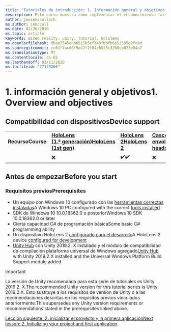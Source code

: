 ```yaml
---
title: 'Tutoriales de introducción: 1. Información general y objetivos'
description: Este curso muestra cómo implementar el reconocimiento facial de Azure en una aplicación de realidad mixta.
author: jessemcculloch
ms.author: jemccull
ms.date: 02/26/2019
ms.topic: article
keywords: mixed reality, unity, tutorial, hololens
ms.openlocfilehash: dbae7545edb6515b5cf148fbbfb6652595d2fc0d
ms.sourcegitcommit: cc61f7ac08f9ac2f2f04e8525c3260ea073e04a7
ms.translationtype: MT
ms.contentlocale: es-ES
ms.lasthandoff: 02/11/2020
ms.locfileid: "77129266"
---
```

# <a name="1-overview-and-objectives"></a><span data-ttu-id="bd0f3-105">1. información general y objetivos</span><span class="sxs-lookup"><span data-stu-id="bd0f3-105">1. Overview and objectives</span></span>

## <a name="device-support"></a><span data-ttu-id="bd0f3-106">Compatibilidad con dispositivos</span><span class="sxs-lookup"><span data-stu-id="bd0f3-106">Device support</span></span>

<table>
    <colgroup>
    <col width="25%" />
    <col width="25%" />
    <col width="25%" />
    <col width="25%" />
    </colgroup>
    <tr>
        <td><span data-ttu-id="bd0f3-107"><strong>Recurso</strong></span><span class="sxs-lookup"><span data-stu-id="bd0f3-107"><strong>Course</strong></span></span></td>
        <td><span data-ttu-id="bd0f3-108"><a href="hololens-hardware-details.md"><strong>HoloLens (1.ª generación)</strong></a></span><span class="sxs-lookup"><span data-stu-id="bd0f3-108"><a href="hololens-hardware-details.md"><strong>HoloLens (1st gen)</strong></a></span></span></td>
        <td><span data-ttu-id="bd0f3-109"><a href="https://www.microsoft.com//hololens/hardware"><strong>HoloLens 2</strong></a></span><span class="sxs-lookup"><span data-stu-id="bd0f3-109"><a href="https://www.microsoft.com//hololens/hardware"><strong>HoloLens 2</strong></a></span></span></td>
        <td><span data-ttu-id="bd0f3-110"><a href="immersive-headset-hardware-details.md"><strong>Cascos envolventes</strong></a></span><span class="sxs-lookup"><span data-stu-id="bd0f3-110"><a href="immersive-headset-hardware-details.md"><strong>Immersive headsets</strong></a></span></span></td>
    </tr>
     <tr>
        <td></td>
        <td>❌</td>
        <td><span data-ttu-id="bd0f3-111">✔️</span><span class="sxs-lookup"><span data-stu-id="bd0f3-111">✔️</span></span></td>
        <td>❌</td>
    </tr>
</table>

## <a name="before-you-start"></a><span data-ttu-id="bd0f3-112">Antes de empezar</span><span class="sxs-lookup"><span data-stu-id="bd0f3-112">Before you start</span></span>

### <a name="prerequisites"></a><span data-ttu-id="bd0f3-113">Requisitos previos</span><span class="sxs-lookup"><span data-stu-id="bd0f3-113">Prerequisites</span></span>

* <span data-ttu-id="bd0f3-114">Un equipo con Windows 10 configurado con las [herramientas correctas instaladas](install-the-tools.md)</span><span class="sxs-lookup"><span data-stu-id="bd0f3-114">A Windows 10 PC configured with the correct [tools installed](install-the-tools.md)</span></span>
* <span data-ttu-id="bd0f3-115">SDK de Windows 10 10.0.18362.0 o posterior</span><span class="sxs-lookup"><span data-stu-id="bd0f3-115">Windows 10 SDK 10.0.18362.0 or later</span></span>
* <span data-ttu-id="bd0f3-116">Cierta capacidad C# de programación básica</span><span class="sxs-lookup"><span data-stu-id="bd0f3-116">Some basic C# programming ability</span></span>
* <span data-ttu-id="bd0f3-117">Un dispositivo HoloLens 2 [configurado para el desarrollo](using-visual-studio.md#enabling-developer-mode)</span><span class="sxs-lookup"><span data-stu-id="bd0f3-117">A HoloLens 2 device [configured for development](using-visual-studio.md#enabling-developer-mode)</span></span>
* <span data-ttu-id="bd0f3-118"><a href="https://docs.unity3d.com/Manual/GettingStartedInstallingHub.html" target="_blank">Unity Hub</a> con Unity 2019.2. X instalado y el módulo de compatibilidad de compilación plataforma universal de Windows agregado</span><span class="sxs-lookup"><span data-stu-id="bd0f3-118"><a href="https://docs.unity3d.com/Manual/GettingStartedInstallingHub.html" target="_blank">Unity Hub</a> with Unity 2019.2.X installed and the Universal Windows Platform Build Support module added</span></span>

> [!IMPORTANT]
> <span data-ttu-id="bd0f3-119">La versión de Unity recomendada para esta serie de tutoriales es Unity 2019.2. X.</span><span class="sxs-lookup"><span data-stu-id="bd0f3-119">The recommended Unity version for this tutorial series is Unity 2019.2.X.</span></span> <span data-ttu-id="bd0f3-120">Esto sustituye a los requisitos de versión de Unity o a las recomendaciones descritas en los requisitos previos vinculados anteriormente.</span><span class="sxs-lookup"><span data-stu-id="bd0f3-120">This supersedes any Unity version requirements or recommendations stated in the prerequisites linked above.</span></span>

[<span data-ttu-id="bd0f3-121">Lección siguiente: 2. inicializar el proyecto y la primera aplicación</span><span class="sxs-lookup"><span data-stu-id="bd0f3-121">Next lesson: 2. Initializing your project and first application</span></span>](mrlearning-base-ch1.md)
